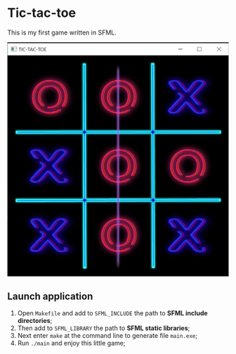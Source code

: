 # Tic-tac-toe

This is my first game written in SFML.

![](images/screenGame.png)

## Launch application

1. Open `Makefile` and add to `SFML_INCLUDE` the path to **SFML include directories**;
2. Then add to `SFML_LIBRARY` the path to **SFML static libraries**;
3. Next enter `make` at the command line to generate file `main.exe`;
4. Run `./main` and enjoy this little game;